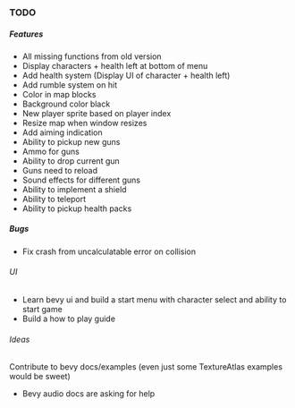 ### TODO

##### Features
- All missing functions from old version
- Display characters + health left at bottom of menu
- Add health system (Display UI of character + health left)
- Add rumble system on hit
- Color in map blocks
- Background color black
- New player sprite based on player index
- Resize map when window resizes
- Add aiming indication
- Ability to pickup new guns
- Ammo for guns
- Ability to drop current gun
- Guns need to reload
- Sound effects for different guns
- Ability to implement a shield
- Ability to teleport
- Ability to pickup health packs

##### Bugs
- Fix crash from uncalculatable error on collision

###### UI
- Learn bevy ui and build a start menu with character select and ability to start game
- Build a how to play guide

###### Ideas
Contribute to bevy docs/examples (even just some TextureAtlas examples would be sweet)
- Bevy audio docs are asking for help

